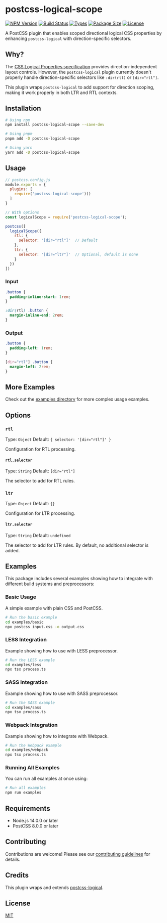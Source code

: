 # postcss-logical-scope

[![NPM Version][npm-img]][npm-url]
[![Build Status][build-img]][build-url]
[![Types][types-img]][types-url]
[![Package Size][size-img]][size-url]
[![License][license-img]][license-url]

A PostCSS plugin that enables scoped directional logical CSS properties by enhancing `postcss-logical` with direction-specific selectors.

## Why?

The [CSS Logical Properties specification](https://developer.mozilla.org/en-US/docs/Web/CSS/CSS_Logical_Properties) provides direction-independent layout controls. However, the `postcss-logical` plugin currently doesn't properly handle direction-specific selectors like `:dir(rtl)` or `[dir="rtl"]`.

This plugin wraps `postcss-logical` to add support for direction scoping, making it work properly in both LTR and RTL contexts.

## Installation

```bash
# Using npm
npm install postcss-logical-scope --save-dev

# Using pnpm
pnpm add -D postcss-logical-scope

# Using yarn
yarn add -D postcss-logical-scope
```

## Usage

```js
// postcss.config.js
module.exports = {
  plugins: [
    require('postcss-logical-scope')()
  ]
}
```

```js
// With options
const logicalScope = require('postcss-logical-scope');

postcss([
  logicalScope({
    rtl: {
      selector: '[dir="rtl"]'  // Default
    },
    ltr: {
      selector: '[dir="ltr"]'  // Optional, default is none
    }
  })
])
```

### Input

```css
.button {
  padding-inline-start: 1rem;
}

:dir(rtl) .button {
  margin-inline-end: 2rem;
}
```

### Output

```css
.button {
  padding-left: 1rem;
}

[dir="rtl"] .button {
  margin-left: 2rem;
}
```

## More Examples

Check out the [examples directory](./examples) for more complex usage examples.

## Options

### `rtl`

Type: `Object`
Default: `{ selector: '[dir="rtl"]' }`

Configuration for RTL processing.

#### `rtl.selector`

Type: `String`
Default: `[dir="rtl"]`

The selector to add for RTL rules.

### `ltr`

Type: `Object`
Default: `{}`

Configuration for LTR processing.

#### `ltr.selector`

Type: `String`
Default: `undefined`

The selector to add for LTR rules. By default, no additional selector is added.

## Examples

This package includes several examples showing how to integrate with different build systems and preprocessors:

### Basic Usage

A simple example with plain CSS and PostCSS.

```bash
# Run the basic example
cd examples/basic
npx postcss input.css -o output.css
```

### LESS Integration

Example showing how to use with LESS preprocessor.

```bash
# Run the LESS example
cd examples/less
npx tsx process.ts
```

### SASS Integration

Example showing how to use with SASS preprocessor.

```bash
# Run the SASS example
cd examples/sass
npx tsx process.ts
```

### Webpack Integration

Example showing how to integrate with Webpack.

```bash
# Run the Webpack example
cd examples/webpack
npx tsx process.ts
```

### Running All Examples

You can run all examples at once using:

```bash
# Run all examples
npm run examples
```

## Requirements

- Node.js 14.0.0 or later
- PostCSS 8.0.0 or later

## Contributing

Contributions are welcome! Please see our [contributing guidelines](./CONTRIBUTING.md) for details.

## Credits

This plugin wraps and extends [postcss-logical](https://github.com/csstools/postcss-plugins/tree/main/plugins/postcss-logical).

## License

[MIT](./LICENSE)

[npm-url]: https://www.npmjs.com/package/postcss-logical-scope
[npm-img]: https://img.shields.io/npm/v/postcss-logical-scope
[build-url]: https://github.com/oe/postcss-logical-scope/actions/workflows/ci.yml
[build-img]: https://github.com/oe/postcss-logical-scope/actions/workflows/ci.yml/badge.svg
[size-url]: https://packagephobia.com/result?p=postcss-logical-scope
[size-img]: https://packagephobia.com/badge?p=postcss-logical-scope
[types-url]: https://www.npmjs.com/package/postcss-logical-scope
[types-img]: https://img.shields.io/npm/types/postcss-logical-scope
[license-url]: LICENSE
[license-img]: https://img.shields.io/npm/l/postcss-logical-scope
